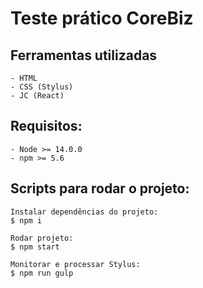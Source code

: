 # Teste prático CoreBiz

## Ferramentas utilizadas
    - HTML
    - CSS (Stylus)
    - JC (React)

## Requisitos:
    - Node >= 14.0.0 
    - npm >= 5.6 

## Scripts para rodar o projeto:

    Instalar dependências do projeto:
    $ npm i

    Rodar projeto:
    $ npm start

    Monitorar e processar Stylus:
    $ npm run gulp
